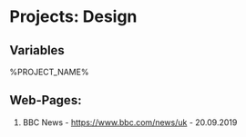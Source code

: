 # Projects: Design

## Variables

%PROJECT_NAME%

## Web-Pages:

1. BBC News - https://www.bbc.com/news/uk - 20.09.2019
